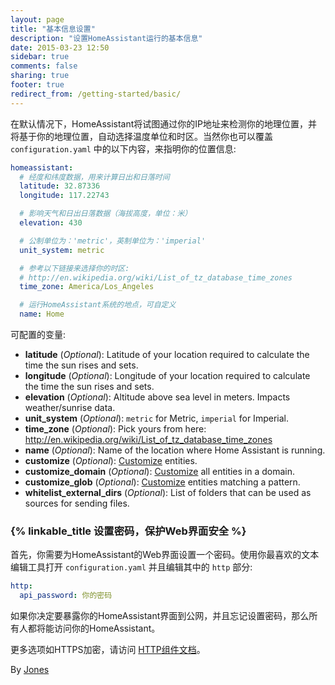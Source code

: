 ```yaml
---
layout: page
title: "基本信息设置"
description: "设置HomeAssistant运行的基本信息"
date: 2015-03-23 12:50
sidebar: true
comments: false
sharing: true
footer: true
redirect_from: /getting-started/basic/
---
```


在默认情况下，HomeAssistant将试图通过你的IP地址来检测你的地理位置，并将基于你的地理位置，自动选择温度单位和时区。当然你也可以覆盖 `configuration.yaml` 中的以下内容，来指明你的位置信息:

```yaml
homeassistant:
  # 经度和纬度数据，用来计算日出和日落时间
  latitude: 32.87336
  longitude: 117.22743

  # 影响天气和日出日落数据（海拔高度，单位：米）
  elevation: 430

  # 公制单位为：'metric'，英制单位为：'imperial'
  unit_system: metric

  # 参考以下链接来选择你的时区:
  # http://en.wikipedia.org/wiki/List_of_tz_database_time_zones
  time_zone: America/Los_Angeles

  # 运行HomeAssistant系统的地点，可自定义
  name: Home
```

可配置的变量:

- **latitude** (*Optional*): Latitude of your location required to calculate the time the sun rises and sets.
- **longitude** (*Optional*): Longitude of your location required to calculate the time the sun rises and sets.
- **elevation** (*Optional*): Altitude above sea level in meters. Impacts weather/sunrise data. 
- **unit_system** (*Optional*): `metric` for Metric, `imperial` for Imperial.
- **time_zone** (*Optional*): Pick yours from here: http://en.wikipedia.org/wiki/List_of_tz_database_time_zones
- **name** (*Optional*): Name of the location where Home Assistant is running.
- **customize** (*Optional*): [Customize](/docs/configuration/customizing-devices/) entities.
- **customize_domain** (*Optional*): [Customize](/docs/configuration/customizing-devices/) all entities in a domain.
- **customize_glob** (*Optional*): [Customize](/docs/configuration/customizing-devices/) entities matching a pattern.
- **whitelist_external_dirs** (*Optional*): List of folders that can be used as sources for sending files.



### {% linkable_title 设置密码，保护Web界面安全 %}

首先，你需要为HomeAssistant的Web界面设置一个密码。使用你最喜欢的文本编辑工具打开 `configuration.yaml` 并且编辑其中的 `http` 部分:

```yaml
http:
  api_password: 你的密码
```

<p class='note warning'>
如果你决定要暴露你的HomeAssistant界面到公网，并且忘记设置密码，那么所有人都将能访问你的HomeAssistant。
</p>

更多选项如HTTPS加密，请访问 [HTTP组件文档](/components/http/)。

By [Jones](https://bbs.hassbian.com/home.php?mod=space&username=Jones)



